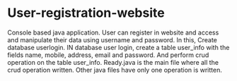 # User-registration-website
Console based java application.
User can register in website and access and manipulate their data using username and password.
In this, 
Create database userlogin.
IN database user login, create a table user_info with the fields name, mobile, address, email and password.
And perform crud operation on the table user_info.
Ready.java is the main file where all the crud operation written.
Other java files have only one operation is written.
